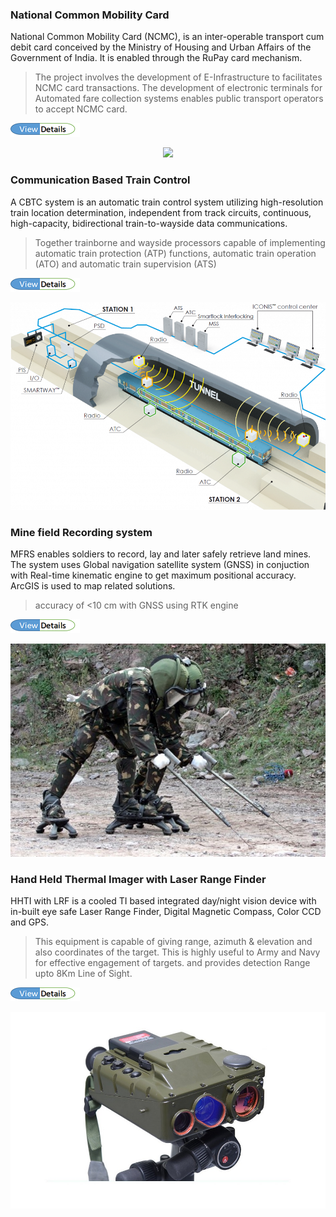 ### National Common Mobility Card

National Common Mobility Card (NCMC), is an inter-operable transport cum debit card conceived by the Ministry of Housing and Urban Affairs of the Government of India. It is enabled through the RuPay card mechanism.

> The project involves the development of E-Infrastructure to facilitates NCMC card transactions. The development of electronic terminals for Automated fare collection systems enables public transport operators to accept NCMC card.

[![View_Details](assets/img/View_details.png)](https://psuwatch.com/heres-how-bel-is-contributing-to-the-one-nation-one-card-project)

<center><img src="assets/img/NCMC.png"/></center>



### Communication Based Train Control
A CBTC system is an automatic train control system utilizing high-resolution train location determination, independent from track circuits, continuous, high-capacity, bidirectional train-to-wayside data communications. 
> Together trainborne and wayside processors capable of implementing automatic train protection (ATP) functions, automatic train operation (ATO) and automatic train supervision (ATS)

[![View_Details](https://github.com/deepak10rawat/minimal/blob/master/assets/img/View_details.png)](http://www.delhimetrorail.com/press_reldetails.aspx?id=Zi2gKb9TiYQlld)

<center><img src="https://github.com/deepak10rawat/minimal/blob/master/assets/img/CBTC.png"/></center>




### Mine field Recording system
MFRS enables soldiers to record, lay and later safely retrieve land mines. The system uses Global navigation satellite system (GNSS) in conjuction with Real-time kinematic engine to get maximum positional accuracy. ArcGIS is used to map related solutions.

> accuracy of <10 cm with GNSS using RTK engine

[![View_Details](https://github.com/deepak10rawat/minimal/blob/master/assets/img/View_details.png)](https://www.makeinindiadefence.gov.in/admin/writereaddata/upload/project/prebid_file/Questionnarre_for_GPS_GIS_system.pdf)

<center><img src="https://github.com/deepak10rawat/minimal/blob/master/assets/img/MFRS.jpg"/></center>



### Hand Held Thermal Imager with Laser Range Finder

HHTI with LRF is a cooled TI based integrated day/night vision device with in-built eye safe Laser Range Finder, Digital Magnetic Compass, Color CCD and GPS.
> This equipment is capable of giving range, azimuth & elevation and also coordinates of the target. This is highly useful to Army and Navy for effective engagement of targets.
and provides detection Range upto 8Km Line of Sight.

[![View_Details](https://github.com/deepak10rawat/minimal/blob/master/assets/img/View_details.png)](https://www.bel-india.in/Products.aspx?MId=13&LId=1&link=67)

<center><img src="https://github.com/deepak10rawat/minimal/blob/master/assets/img/HHTI-with-LRF.jpg"/></center>

